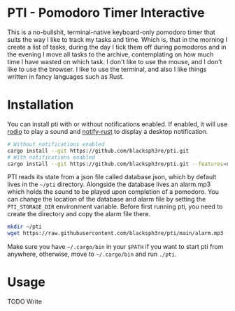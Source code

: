# PTI - Pomodoro Timer Interactive

This is a no-bullshit, terminal-native keyboard-only pomodoro timer that suits the way I like to track my tasks and time. Which is, that in the morning I create a list of tasks, during the day I tick them off during pomodoros and in the evening I move all tasks to the archive, contemplating on how much time I have wasted on which task. I don't like to use the mouse, and I don't like to use the browser. I like to use the terminal, and also I like things written in fancy languages such as Rust.

# Installation

You can install pti with or without notifications enabled. If enabled, it will use [rodio](https://github.com/RustAudio/rodio) to play a sound and [notify-rust](https://github.com/hoodie/notify-rust) to display a desktop notification. 

```bash
# Without notifications enabled
cargo install --git https://github.com/blacksph3re/pti.git
# With notifications enabled
cargo install --git https://github.com/blacksph3re/pti.git --features=notifications
```
PTI reads its state from a json file called database.json, which by default lives in the `~/pti` directory. Alongside the database lives an alarm.mp3 which holds the sound to be played upon completion of a pomodoro. You can change the location of the database and alarm file by setting the `PTI_STORAGE_DIR` environment variable. Before first running pti, you need to create the directory and copy the alarm file there.

```bash
mkdir ~/pti
wget https://raw.githubusercontent.com/blacksph3re/pti/main/alarm.mp3 -O ~/pti/alarm.mp3
```

Make sure you have `~/.cargo/bin` in your `$PATH` if you want to start pti from anywhere, otherwise, move to `~/.cargo/bin` and run `./pti`.


# Usage

TODO Write